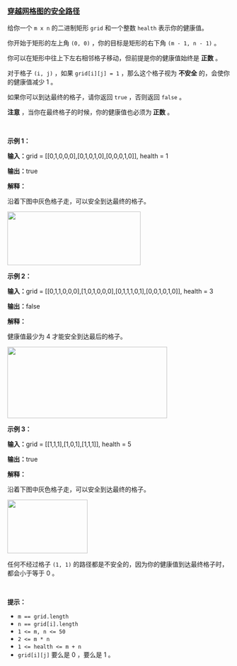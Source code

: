 ### [穿越网格图的安全路径](https://leetcode-cn.com/problems/find-a-safe-walk-through-a-grid)

<p>给你一个&nbsp;<code>m x n</code>&nbsp;的二进制矩形&nbsp;<code>grid</code>&nbsp;和一个整数&nbsp;<code>health</code>&nbsp;表示你的健康值。</p>

<p>你开始于矩形的左上角&nbsp;<code>(0, 0)</code>&nbsp;，你的目标是矩形的右下角&nbsp;<code>(m - 1, n - 1)</code>&nbsp;。</p>

<p>你可以在矩形中往上下左右相邻格子移动，但前提是你的健康值始终是 <b>正数</b>&nbsp;。</p>

<p>对于格子&nbsp;<code>(i, j)</code>&nbsp;，如果&nbsp;<code>grid[i][j] = 1</code>&nbsp;，那么这个格子视为 <strong>不安全</strong>&nbsp;的，会使你的健康值减少 1 。</p>

<p>如果你可以到达最终的格子，请你返回&nbsp;<code>true</code>&nbsp;，否则返回 <code>false</code>&nbsp;。</p>

<p><b>注意</b>&nbsp;，当你在最终格子的时候，你的健康值也必须为<strong>&nbsp;正数</strong>&nbsp;。</p>

<p>&nbsp;</p>

<p><strong class="example">示例 1：</strong></p>

<div class="example-block">
<p><span class="example-io"><b>输入：</b>grid = [[0,1,0,0,0],[0,1,0,1,0],[0,0,0,1,0]], health = 1</span></p>

<p><span class="example-io"><b>输出：</b>true</span></p>

<p><b>解释：</b></p>

<p>沿着下图中灰色格子走，可以安全到达最终的格子。</p>
<img alt="" src="https://assets.leetcode.com/uploads/2024/08/04/3868_examples_1drawio.png" style="width: 301px; height: 121px;" /></div>

<p><strong class="example">示例 2：</strong></p>

<div class="example-block">
<p><span class="example-io"><b>输入：</b>grid = [[0,1,1,0,0,0],[1,0,1,0,0,0],[0,1,1,1,0,1],[0,0,1,0,1,0]], health = 3</span></p>

<p><span class="example-io"><b>输出：</b>false</span></p>

<p><b>解释：</b></p>

<p>健康值最少为 4 才能安全到达最后的格子。</p>
<img alt="" src="https://assets.leetcode.com/uploads/2024/08/04/3868_examples_2drawio.png" style="width: 361px; height: 161px;" /></div>

<p><strong class="example">示例 3：</strong></p>

<div class="example-block">
<p><span class="example-io"><b>输入：</b>grid = [[1,1,1],[1,0,1],[1,1,1]], health = 5</span></p>

<p><span class="example-io"><b>输出：</b>true</span></p>

<p><b>解释：</b></p>

<p>沿着下图中灰色格子走，可以安全到达最终的格子。</p>

<p><img alt="" src="https://assets.leetcode.com/uploads/2024/08/04/3868_examples_3drawio.png" style="width: 181px; height: 121px;" /></p>

<p>任何不经过格子&nbsp;<code>(1, 1)</code>&nbsp;的路径都是不安全的，因为你的健康值到达最终格子时，都会小于等于 0 。</p>
</div>

<p>&nbsp;</p>

<p><strong>提示：</strong></p>

<ul>
	<li><code>m == grid.length</code></li>
	<li><code>n == grid[i].length</code></li>
	<li><code>1 &lt;= m, n &lt;= 50</code></li>
<li><code>2 <= m * n</code></li>
	<li><code>1 &lt;= health &lt;= m + n</code></li>
	<li><code>grid[i][j]</code>&nbsp;要么是 0 ，要么是 1 。</li>
</ul>

